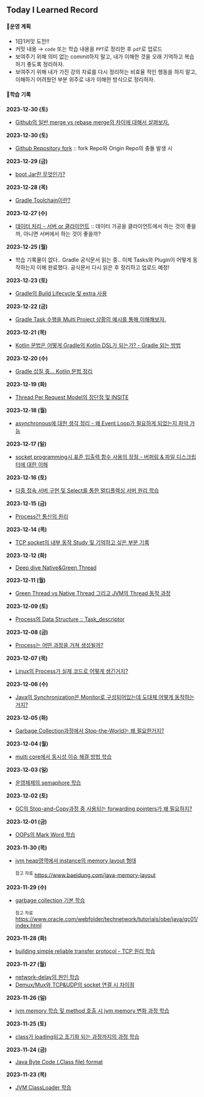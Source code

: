 ## Today I Learned Record

#### 📌운영 계획
- 1日1커밋 도전‼️
- 커밋 내용 → `code` 또는 학습 내용을 `PPT`로 정리한 후 `pdf`로 업로드
- 보여주기 위해 의미 없는 commit하지 말고, 내가 이해한 것을 오래 기억하고 복습 하기 좋도록 정리하자.
- 보여주기 위해 내가 가진 강의 자료를 다시 정리하는 비효율 적인 행동을 하지 말고, 이해하기 어려웠던 부분 위주로 내가 이해한 방식으로 정리하자.

#### 📘학습 기록
**2023-12-30 (토)**
- [Github의 일반 merge vs rebase merge의 차이에 대해서 살펴보자.](github/github-rebase-merge-vs-merge.pdf)

**2023-12-30 (토)**
- [Github Repository fork](github/Github%20Repository%20fork.md) :: fork Repo와 Origin Repo의 충돌 발생 시

**2023-12-29 (금)**
- [boot Jar란 무엇인가?](gradle/gradle-bootJar.pdf)

**2023-12-28 (목)**
- [Gradle Toolchain이란?](gradle/gradle-toolchain.pdf)

**2023-12-27 (수)**
- [데이터 처리 - 서버 or 클라이언트](project/데이터%20처리%20-%20서버%20or%20클라이언트.md) :: 데이터 가공을 클라이언트에서 하는 것이 좋을까, 아니면 서버에서 하는 것이 좋을까?

**2023-12-25 (월)**
- 학습 기록물이 없다.. Gradle 공식문서 읽는 중.. 이제 Tasks와 Plugin이 어떻게 동작하는지 이해 완료했다. 공식문서 다시 읽은 후 정리하고 업로드 예정!

**2023-12-23 (토)**
- [Gradle의 Build Lifecycle 및 extra 사용](gradle/gradle-build-lifecycle-and-extra-usage.pdf)

**2023-12-22 (금)**
- [Gradle Task 수행을 Multi Project 상황의 예시를 통해 이해해보자.](gradle/gradle-multi-project-executing-tasks.pdf)

**2023-12-21 (목)**
- [Kotlin 문법은 어떻게 Gradle의 Kotlin DSL가 되는가? - Gradle 읽는 방법](gradle/kotlin-for-gradle.pdf)

**2023-12-20 (수)**
- [Gradle 삽질 중... Kotlin 문법 정리](gradle/Kotlin%20문법%20정리%20for%20Gradle.md)

**2023-12-19 (화)**
- [Thread Per Request Model의 장단점 및 INSITE](spring-thread-model/thread-per-request.pdf)

**2023-12-18 (월)**
- [asynchronous에 대한 생각 정리 - 왜 Event Loop가 필요하게 되었는지 파악 가능](spring-thread-model/asynchronous-기본.pdf)

**2023-12-17 (일)**
- [socket programming시 표준 입출력 함수 사용의 장점 - 버퍼링 & 파일 디스크립터에 대한 이해](network/TCP&UDP-표준입출력함수%20장점.pdf)

**2023-12-16 (토)**
- [다중 접속 서버 구현 및 Select를 통한 멀티플렉싱 서버 원리 학습](network/TCP-multi-flexing-select-function.pdf)

**2023-12-15 (금)**
- [Process간 통신의 원리](process/process-comunication.pdf) 

**2023-12-14 (목)**
- [TCP socket의 내부 동작 Study 및 기억하고 싶은 부분 기록](network/TCP&UDP-socket.pdf)

**2023-12-12 (화)**
- [Deep dive Native&Green Thread](process/Deep%20dive%20Native&Green%20Thread.md)

**2023-12-11 (월)**
- [Green Thread vs Native Thread 그리고 JVM의 Thread 동작 과정](process/user_thread-vs-native_thread.pdf)

**2023-12-09 (토)**
- [Process의 Data Structure :: Task_descriptor](process/process-task_descriptor.pdf)

**2023-12-08 (금)**
- [Process는 어떤 과정을 거쳐 생성될까?](process/process-create.pdf)

**2023-12-07 (목)**
- [Linux의 Process가 실제 코드로 어떻게 생긴거지?](process/process-code.pdf)

**2023-12-06 (수)**
- [Java의 Synchronization은 Monitor로 구성되어있는데 도대체 어떻게 동작하는거지?](synchronization/sychronization-in-java.pdf)

**2023-12-05 (화)**
- [Garbage Collection과정에서 Stop-the-World는 왜 필요한거지?](jvm/garbage-collection/garbage-collection-stop-the-world.pdf)

**2023-12-04 (월)**
- [multi core에서 동시성 이슈 해결 방법 학습](synchronization/sychronization-in-multicore.pdf)

**2023-12-03 (일)**
- [운영체제의 semaphore 학습](synchronization/semaphore.pdf)

**2023-12-02 (토)**
- [GC의 Stop-and-Copy과정 중 사용되는 forwarding pointers가 왜 필요하지?](jvm/garbage-collection/garbage-collection-forwarding-pointers.pdf)
  
**2023-12-01 (금)**
- [OOPs의 Mark Word  학습](jvm/ordinary-object-pointers(oops)/ordinary-object-pointers-mark-word.pdf)
  
**2023-11-30 (목)**
- [jvm heap영역에서 instance의 memory layout 형태](jvm/ordinary-object-pointers(oops)/ordinary-object-pointers-basic.pdf)
  
  <sup>참고 자료</sup> https://www.baeldung.com/java-memory-layout

**2023-11-29 (수)**
- [garbage collection 기본 학습](jvm/garbage-collection/garbage-collection-basic.pdf)

   <sup>참고 자료</sup>  https://www.oracle.com/webfolder/technetwork/tutorials/obe/java/gc01/index.html
  
**2023-11-28 (화)**
- [building simple reliable transfer protocol - TCP 원리 학습](network/building-simple-reliable-data-transfer-protocol.pdf)

**2023-11-27 (월)**
- [network-delay의 원인 학습](network/network-delay.pdf)
- [Demux/Mux와 TCP&UDP의 socket 연결 시 차이점](network/TCP&UDP-connection&connectionless.pdf)

**2023-11-26 (일)**
- [jvm memory 학습 및 method 호출 시 jvm memory 변화 과정 학습](jvm/jvm-memory.pdf)

**2023-11-25 (토)**
- [class가 loading되고 초기화 되는 과정까지의 과정 학습](jvm/life-of-a-class.pdf)

**2023-11-24 (금)**
- [Java Byte Code (.Class file) format](jvm/class-file-format.pdf)

**2023-11-23 (목)**
- [JVM ClassLoader 학습](jvm/jvm-classloader-전반적인동작과정.pdf)